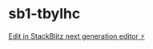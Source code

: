 # sb1-tbylhc

[Edit in StackBlitz next generation editor ⚡️](https://stackblitz.com/~/github.com/notkrc/sb1-tbylhc)
